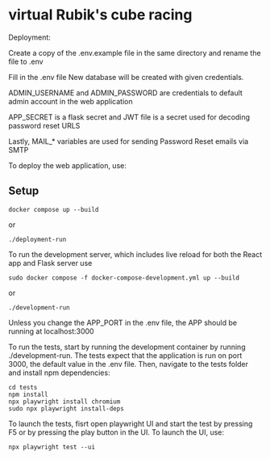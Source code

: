 # virtual Rubik's cube racing

Deployment:

Create a copy of the .env.example file in the same directory and rename the file to .env

Fill in the .env file
New database will be created with given credentials.

ADMIN_USERNAME and ADMIN_PASSWORD are credentials to default admin account in the web application

APP_SECRET is a flask secret and JWT file is a secret used for decoding password reset URLS

Lastly, MAIL_* variables are used for sending Password Reset emails via SMTP

To deploy the web application, use:
## Setup
```Shell
docker compose up --build
```

or
```Shell
./deployment-run
```

To run the development server, which includes live reload for both the React app and Flask server use
```Shell
sudo docker compose -f docker-compose-development.yml up --build
```
or
```Shell
./development-run
```

Unless you change the APP_PORT in the .env file, the APP should be running at localhost:3000

To run the tests, start by running the development container by running ./development-run. The tests expect that the application is run on port 3000, the default value in the .env file. Then, navigate to the tests folder and install npm dependencies:
```Shell
cd tests
npm install
npx playwright install chromium
sudo npx playwright install-deps
```

To launch the tests, fisrt open playwright UI and start the test by pressing F5 or by pressing the play button in the UI. To launch the UI, use:
```Shell
npx playwright test --ui
```